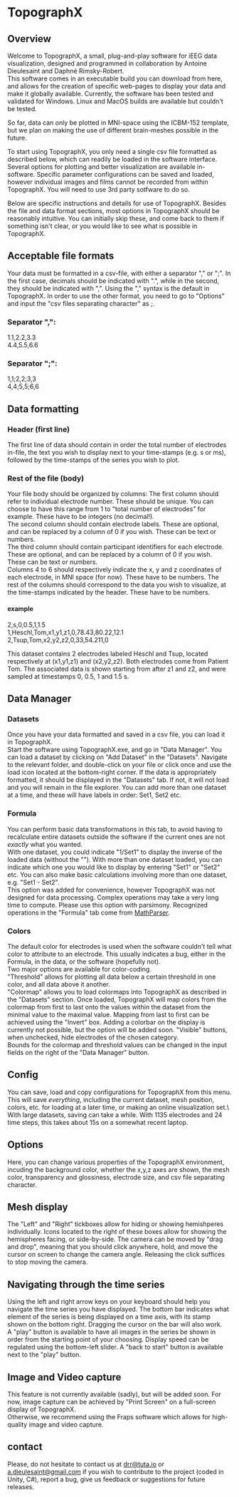 # TopographX

## Overview
Welcome to TopographX, a small, plug-and-play software for iEEG data visualization, designed and programmed in collaboration by Antoine Dieulesaint and Daphné Rimsky-Robert.\
This software comes in an executable build you can download from here, and allows for the creation of specific web-pages to display your data and make it globally available. Currently, the software has been tested and validated for Windows. Linux and MacOS builds are available but couldn't be tested.

So far, data can only be plotted in MNI-space using the ICBM-152 template, but we plan on making the use of different brain-meshes possible in the future.

To start using TopographX, you only need a single csv file formatted as described below, which can readily be loaded in the software interface. Several options for plotting and better visualization are available in-software. Specific parameter configurations can be saved and loaded, however individual images and films cannot be recorded from within TopographX. You will need to use 3rd party sotfware to do so.

Below are specific instructions and details for use of TopographX. Besides the file and data format sections, most options in TopographX should be reasonably intuitive. You can initially skip these, and come back to them if something isn't clear, or you would like to see what is possible in TopographX.

## Acceptable file formats
Your data must be formatted in a csv-file, with either a separator "," or ";". In the first case, decimals should be indicated with ".", while in the second, they should be indicated with ",". Using the "," syntax is the default in TopographX. In order to use the other format, you need to go to "Options" and input the "csv files separating character" as ;.

### Separator ",":
1.1,2.2,3.3\
4.4,5.5,6.6
### Separator ";":
1,1;2,2;3,3\
4,4;5,5;6,6

## Data formatting
### Header (first line)
The first line of data should contain in order the total number of electrodes in-file, the text you wish to display next to your time-stamps (e.g. s or ms), followed by the time-stamps of the series you wish to plot.
### Rest of the file (body)
Your file body should be organized by columns:
The first column should refer to individual electrode number. These should be unique. You can choose to have this range from 1 to "total number of electrodes" for example. These have to be integers (no decimal!).\
The second column should contain electrode labels. These are optional, and can be replaced by a column of 0 if you wish. These can be text or numbers.\
The third column should contain participant identifiers for each electrode. These are optional, and can be replaced by a column of 0 if you wish. These can be text or numbers.\
Columns 4 to 6 should respectively indicate the x, y and z coordinates of each electrode, in MNI space (for now). These have to be numbers.
The rest of the columns should correspond to the data you wish to visualize, at the time-stamps indicated by the header. These have to be numbers.
#### example
2,s,0,0.5,1,1.5\
1,Heschl,Tom,x1,y1,z1,0,78.43,80.22,12.1\
2,Tsup,Tom,x2,y2,z2,0,33,54.211,0

This dataset contains 2 electrodes labeled Heschl and Tsup, located respectively at (x1,y1,z1) and (x2,y2,z2). Both electrodes come from Patient Tom. The associated data is shown starting from after z1 and z2, and were sampled at timestamps 0, 0.5, 1 and 1.5 s.

## Data Manager
### Datasets
Once you have your data formatted and saved in a csv file, you can load it in TopographX.\
Start the software using TopographX.exe, and go in "Data Manager". You can load a dataset by clicking on "Add Dataset" in the "Datasets". Navigate to the relevant folder, and double-click on your file or click once and use the load icon located at the bottom-right corner. If the data is appropriately formatted, it should be displayed in the "Datasets" tab. If not, it will not load and you will remain in the file explorer. You can add more than one dataset at a time, and these will have labels in order: Set1, Set2 etc.
### Formula
You can perform basic data transformations in this tab, to avoid having to recalculate entire datasets outside the software if the current ones are not *exactly* what you wanted.\
With one dataset, you could indicate "1/Set1" to display the inverse of the loaded data (without the ""). With more than one dataset loaded, you can indicate which one you would like to display by entering "Set1" or "Set2" etc. You can also make basic calculations involving more than one dataset, e.g. "Set1 - Set2".\
This option was added for convenience, however TopographX was not designed for data processing. Complex operations may take a very long time to compute. Please use this option with parsimony.
Recognized operations in the "Formula" tab come from [MathParser](https://github.com/mariuszgromada/MathParser.org-mXparser#built-in-tokens).

### Colors
The default color for electrodes is used when the software couldn't tell what color to attribute to an electrode. This usually indicates a bug, either in the Formula, in the data, or the software (hopefully not).\
Two major options are available for color-coding.\
"Threshold" allows for plotting all data below a certain threshold in one color, and all data above it another. \
"Colormap" allows you to load colormaps into TopographX as described in the "Datasets" section. Once loaded, TopographX will map colors from the colormap from first to last onto the values within the dataset from the minimal value to the maximal value. Mapping from last to first can be achieved using the "Invert" box. Adding a colorbar on the display is currently not possible, but the option will be added soon.
"Visible" buttons, when unchecked, hide electrodes of the chosen category.\
Bounds for the colormap and threshold values can be changed in the input fields on the right of the "Data Manager" button. 

## Config
You can save, load and copy configurations for TopographX from this menu. This will save *everything*, including the current dataset, mesh position, colors, etc. for loading at a later time, or making an online visualization set.\ With large datasets, saving can take a while. With 1135 electrodes and 24 time steps, this takes about 15s on a somewhat recent laptop. 

## Options
Here, you can change various properties of the TopographX environment, incuding the background color, whether the x,y,z axes are shown, the mesh color, transparency and glossiness, electrode size, and csv file separating character.

## Mesh display
The "Left" and "Right" tickboxes allow for hiding or showing hemishperes individually. Icons located to the right of these boxes allow for showing the hemispheres facing, or side-by-side. The camera can be moved by "drag and drop", meaning that you should click anywhere, hold, and move the cursor on screen to change the camera angle. Releasing the click suffices to stop moving the camera. 

## Navigating through the time series
Using the left and right arrow keys on your keyboard should help you navigate the time series you have displayed. The bottom bar indicates what element of the series is being displayed on a time axis, with its stamp shown on the bottom right. Dragging the cursor on the bar will also work.\
A "play" button is available to have all images in the series be shown in order from the starting point of your choosing. Display speed can be regulated using the bottom-left slider. A "back to start" button is available next to the "play" button.

## Image and Video capture
This feature is not currently available (sadly), but will be added soon. For now, image capture can be achieved by "Print Screen" on a full-screen display of TopographX.\
Otherwise, we recommend using the Fraps software which allows for high-quality image and video capture.

## contact
Please, do not hesitate to contact us at drr@tuta.io or a.dieulesaint@gmail.com if you wish to contribute to the project (coded in Unity, C#), report a bug, give us feedback or suggestions for future releases. 
